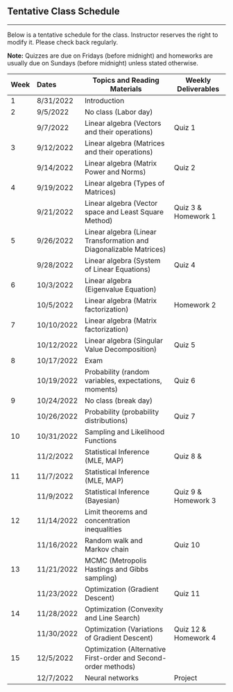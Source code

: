 ## Tentative Class Schedule
---
 Below is a tentative schedule for the class. Instructor reserves the right to modify it. Please check back regularly. 

**Note:** Quizzes are due on Fridays (before midnight) and homeworks are usually due on Sundays (before midnight) unless stated otherwise.

| Week |    Dates   |    Topics and Reading Materials                |  Weekly Deliverables     |
|------|:-----------|------------------------------------------------|----------------------|
| 1  | 8/31/2022  | Introduction  |                    |
| 2  | 9/5/2022   |     No class (Labor day)                       |                    | 
|    | 9/7/2022   | Linear algebra (Vectors and their operations) |        Quiz 1       |
| 3  | 9/12/2022  | Linear algebra (Matrices and their operations)   |  |
|    | 9/14/2022  | Linear algebra (Matrix Power and Norms)  |     Quiz 2 | 
| 4  | 9/19/2022  | Linear algebra (Types of Matrices) |    |
|    | 9/21/2022  | Linear algebra (Vector space and Least Square Method) |  Quiz 3 & Homework 1 | 
| 5  | 9/26/2022  | Linear algebra (Linear Transformation and Diagonalizable Matrices) |  |
|    | 9/28/2022  | Linear algebra (System of Linear Equations)   | Quiz 4 |
| 6  | 10/3/2022  |  Linear algebra (Eigenvalue Equation) | |
|    | 10/5/2022  |  Linear algebra (Matrix factorization) | Homework 2 |
| 7  | 10/10/2022  | Linear algebra (Matrix factorization) |  |
|    | 10/12/2022  | Linear algebra (Singular Value Decomposition) | Quiz 5 |
| 8  | 10/17/2022 | Exam  |  | 
|    | 10/19/2022 | Probability (random variables, expectations, moments) | Quiz 6 |
| 9  | 10/24/2022 | No class (break day) |  |
|    | 10/26/2022 | Probability (probability distributions) | Quiz 7 |
| 10 | 10/31/2022 | Sampling and Likelihood Functions  |  |
|    | 11/2/2022 |   Statistical Inference (MLE, MAP) | Quiz 8  &  |
| 11 | 11/7/2022  | Statistical Inference (MLE, MAP) |  |
|    | 11/9/2022 |  Statistical Inference (Bayesian)                 | Quiz 9 & Homework 3 |
| 12 | 11/14/2022 |  Limit theorems and concentration inequalities |  |
|    | 11/16/2022 | Random walk and Markov chain | Quiz 10 |
| 13 | 11/21/2022 | MCMC (Metropolis Hastings and Gibbs sampling) |  |
|    | 11/23/2022 | Optimization (Gradient Descent) | Quiz 11 |
| 14 | 11/28/2022 | Optimization (Convexity and Line Search) |  |
|    | 11/30/2022 | Optimization (Variations of Gradient Descent) | Quiz 12 & Homework 4 | 
| 15 | 12/5/2022  | Optimization (Alternative First-order and Second-order methods)  |  |
|    | 12/7/2022  | Neural networks   | Project |


